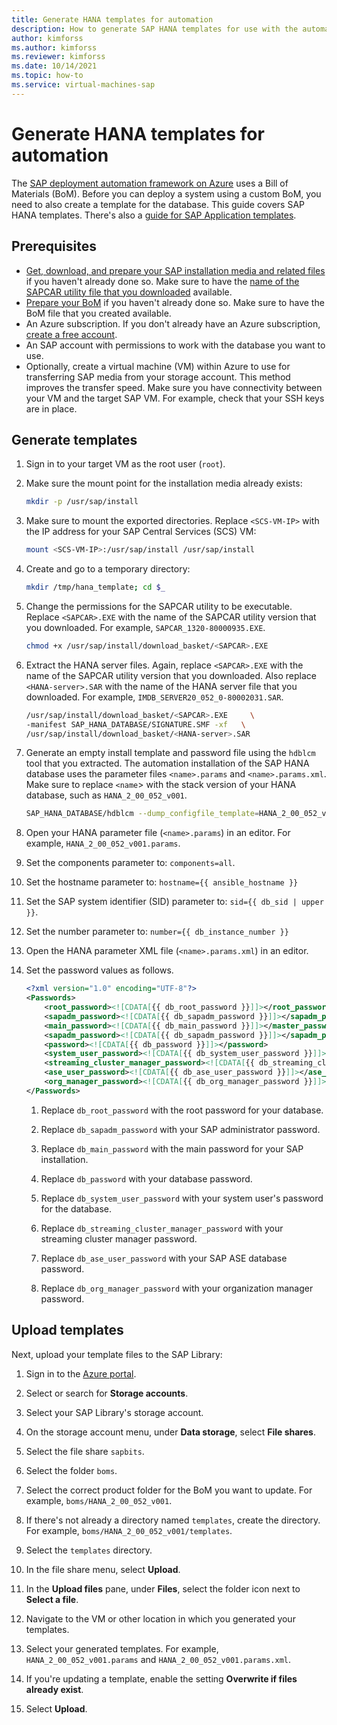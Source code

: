 ```yaml
---
title: Generate HANA templates for automation
description: How to generate SAP HANA templates for use with the automation framework using the Bill of Materials (BoM) you created.
author: kimforss
ms.author: kimforss
ms.reviewer: kimforss
ms.date: 10/14/2021
ms.topic: how-to
ms.service: virtual-machines-sap
---
```


# Generate HANA templates for automation

The [SAP deployment automation framework on Azure](automation-deployment-framework.md) uses a Bill of Materials (BoM). Before you can deploy a system using a custom BoM, you need to also create a template for the database. This guide covers SAP HANA templates. There's also a [guide for SAP Application templates](automation-bom-templates-db.md).


## Prerequisites

- [Get, download, and prepare your SAP installation media and related files](automation-bom-get-files.md) if you haven't already done so. Make sure to have the [name of the SAPCAR utility file that you downloaded](automation-bom-get-files.md#acquire-media) available.
- [Prepare your BoM](automation-bom-prepare.md) if you haven't already done so. Make sure to have the BoM file that you created available.
- An Azure subscription. If you don't already have an Azure subscription, [create a free account](https://azure.microsoft.com/free/?WT.mc_id=A261C142F).
- An SAP account with permissions to work with the database you want to use.
- Optionally, create a virtual machine (VM) within Azure to use for transferring SAP media from your storage account. This method improves the transfer speed. Make sure you have connectivity between your VM and the target SAP VM. For example, check that your SSH keys are in place.

## Generate templates

1. Sign in to your target VM as the root user (`root`).

1. Make sure the mount point for the installation media already exists:

    ```bash
    mkdir -p /usr/sap/install
    ```
1. Make sure to mount the exported directories. Replace `<SCS-VM-IP>` with the IP address for your SAP Central Services (SCS) VM:

    ```bash
    mount <SCS-VM-IP>:/usr/sap/install /usr/sap/install
    ```

1. Create and go to a temporary directory:

    ```bash
    mkdir /tmp/hana_template; cd $_
    ```

1. Change the permissions for the SAPCAR utility to be executable. Replace `<SAPCAR>.EXE` with the name of the SAPCAR utility version that you downloaded. For example, `SAPCAR_1320-80000935.EXE`.

    ```bash
    chmod +x /usr/sap/install/download_basket/<SAPCAR>.EXE
    ```

1. Extract the HANA server files. Again, replace `<SAPCAR>.EXE` with the name of the SAPCAR utility version that you downloaded. Also replace `<HANA-server>.SAR` with the name of the HANA server file that you downloaded. For example, `IMDB_SERVER20_052_0-80002031.SAR`.

    ```bash
    /usr/sap/install/download_basket/<SAPCAR>.EXE     \
    -manifest SAP_HANA_DATABASE/SIGNATURE.SMF -xf   \
    /usr/sap/install/download_basket/<HANA-server>.SAR
    ```

1. Generate an empty install template and password file using the `hdblcm` tool that you extracted. The automation installation of the SAP HANA database uses the parameter files `<name>.params` and `<name>.params.xml`. Make sure to replace `<name`> with the stack version of your HANA database, such as `HANA_2_00_052_v001`. 


    ```bash
    SAP_HANA_DATABASE/hdblcm --dump_configfile_template=HANA_2_00_052_v001.params
    ```

1. Open your HANA parameter file (`<name>.params`) in an editor. For example, `HANA_2_00_052_v001.params`.

1. Set the components parameter to: `components=all`.

1. Set the hostname parameter to: `hostname={{ ansible_hostname }}`

1. Set the SAP system identifier (SID) parameter to: `sid={{ db_sid | upper }}`.

1. Set the number parameter to: `number={{ db_instance_number }}`

1. Open the HANA parameter XML file (`<name>.params.xml`) in an editor.

1. Set the password values as follows.

    ```xml
    <?xml version="1.0" encoding="UTF-8"?>
    <Passwords>
        <root_password><![CDATA[{{ db_root_password }}]]></root_password>
        <sapadm_password><![CDATA[{{ db_sapadm_password }}]]></sapadm_password>
        <main_password><![CDATA[{{ db_main_password }}]]></master_password>
        <sapadm_password><![CDATA[{{ db_sapadm_password }}]]></sapadm_password>
        <password><![CDATA[{{ db_password }}]]></password>
        <system_user_password><![CDATA[{{ db_system_user_password }}]]></system_user_password>
        <streaming_cluster_manager_password><![CDATA[{{ db_streaming_cluster_manager_password }}]]></streaming_cluster_manager_password>
        <ase_user_password><![CDATA[{{ db_ase_user_password }}]]></ase_user_password>
        <org_manager_password><![CDATA[{{ db_org_manager_password }}]]></org_manager_password>
    </Passwords>
    ```

    1. Replace `db_root_password` with the root password for your database.

    1. Replace `db_sapadm_password` with your SAP administrator password.

    1. Replace `db_main_password` with the main password for your SAP installation.

    1. Replace `db_password` with your database password.

    1. Replace `db_system_user_password` with your system user's password for the database.

    1. Replace `db_streaming_cluster_manager_password` with your streaming cluster manager password.

    1. Replace `db_ase_user_password` with your SAP ASE database password.

    1. Replace `db_org_manager_password` with your organization manager password.

## Upload templates

Next, upload your template files to the SAP Library:

1. Sign in to the [Azure portal](https://portal.azure.com).

1. Select or search for **Storage accounts**.

1. Select your SAP Library's storage account.

1. On the storage account menu, under **Data storage**, select **File shares**.

1. Select the file share `sapbits`.

1. Select the folder `boms`.

1. Select the correct product folder for the BoM you want to update. For example, `boms/HANA_2_00_052_v001`.

1. If there's not already a directory named `templates`, create the directory. For example, `boms/HANA_2_00_052_v001/templates`.

1. Select the `templates` directory.

1. In the file share menu, select **Upload**.

1. In the **Upload files** pane, under **Files**, select the folder icon next to **Select a file**.

1. Navigate to the VM or other location in which you generated your templates.

1. Select your generated templates. For example, `HANA_2_00_052_v001.params` and `HANA_2_00_052_v001.params.xml`.

1. If you're updating a template, enable the setting **Overwrite if files already exist**.

1. Select **Upload**.

